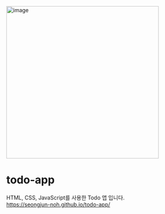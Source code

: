 <img width="400" alt="image" src="https://github.com/seongjun-noh/todo-app/assets/90190483/909410bd-ac62-44b9-a23c-6915bf252ec2"><br>
# todo-app
HTML, CSS, JavaScript를 사용한 Todo 앱 입니다.<br>
https://seongjun-noh.github.io/todo-app/
